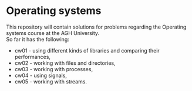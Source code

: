 # Operating systems

This repository will contain solutions for problems regarding the Operating systems course at the AGH University. <br>
So far it has the following:
* cw01 - using different kinds of libraries and comparing their performances,
* cw02 - working with files and directories,
* cw03 - working with processes,
* cw04 - using signals,
* cw05 - working with streams.
